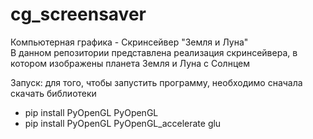 # cg_screensaver
Компьютерная графика - Скринсейвер "Земля и Луна" \
В данном репозитории представлена реализация скринсейвера, в котором изображены планета Земля и Луна с Солнцем

Запуск: для того, чтобы запустить программу, необходимо сначала скачать библиотеки 
 - pip install PyOpenGL PyOpenGL 
 - pip install PyOpenGL PyOpenGL_accelerate glu
